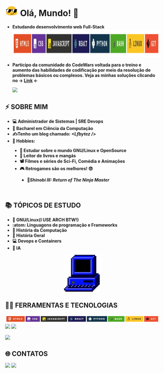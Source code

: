  <h1>
       <span>
           <img style="height:1.5em; width:auto; vertical-align:-0.1em;" src="https://raw.githubusercontent.com/Lfbyte/Lfbyte/refs/heads/main/imagens/look.gif" />
       </span>
       <b>Olá, Mundo!</b>
       <span>👋</span>
</h1>
<ul>
   
   <li><b>Estudando desenvolvimento web Full-Stack</b></li>
     <img height="90"  alt="tech1"  src="https://raw.githubusercontent.com/Lfbyte/Lfbyte/refs/heads/main/imagens/tech1.webp" />
   <li><p><b>Participo da comunidade do CodeWars voltada para o treino e aumento das habilidades de codificação por meio da resolução de problemas básicos ou complexos. Veja as minhas soluções clicando 
    no -> <a href="https://www.codewars.com/users/Tr0nGuy">Link</a> <- </b></p></li>
<img src="https://www.codewars.com/users/Tr0nGuy/badges/large">
</ul>
<h2>⚡ SOBRE MIM</h2>
   <ul>
      <li><b>💻 Administrador de Sistemas | SRE Devops</b></li>
      <li><b>📖 Bacharel em Ciência da Computação</b></li>
       </li>
      <li>
         <b>
           ✍️Tenho um blog chamado: <i>&lt;Lfbytez /&gt;</i>
         </b>
      </li> 
      <li>
       <b>
          🧔 Hobbies: 
           <ul type="disc">
            <li>🐧 Estudar sobre o mundo GNU/Linux e OpenSource</li>
            <li><b>📓 Leitor de livros e mangás</b></li>
            <li><b>📽️ Filmes e séries de Sci-Fi, Comédia e Animações</b></li>
            <li>
                <b>
                  🎮 Retrogames são os melhores! 😎
                  <ul>
                    <li>🥷<i>Shinobi III: Return of The Ninja Master</i></li>
                 </ul>
               </b>
            </li>
           </ul>
       </b>
     </li>     
   </ul>
   <br />

<h2>📚 TÓPICOS DE ESTUDO</h2>
  <div>
    <ul>
      <li><b>🐧 GNU/Linux(I USE ARCH BTW!)</b></li>
      <li><b>:atom: Linguagens de programação e Frameworks</b></li>
      <li><b>📙 História da Computação</b></li>
      <li><b>📘 História Geral</b></li>
      <li><b>💻 Devops e Containers</b></li>
      <li><b>🤖 IA</b></li>
    </ul>
   <p align="center">
   <img height="120" src="https://raw.githubusercontent.com/Lfbyte/Lfbyte/refs/heads/main/imagens/computer.gif">
  </p>
  </div>
      
<h2>👨‍💻 FERRAMENTAS E TECNOLOGIAS</h2>
<div style="display:inline-block;">
    <img alt="tech2" src="https://raw.githubusercontent.com/Lfbyte/Lfbyte/refs/heads/main/imagens/techs2.webp">
</div>
<br />
  <div>
    <img height="150em" src="https://github-readme-stats.vercel.app/api?username=lfbyte&show_icons=true&theme=tokyonight">
    <img height="150em" src="https://github-readme-stats.vercel.app/api/top-langs/?username=lfbyte&layout=compact&theme=tokyonight">
  </div>
  <br />
<img src="http://github-profile-summary-cards.vercel.app/api/cards/profile-details?username=lfbyte&theme=zenburn">
<h2>🌐 CONTATOS</h2>
<div>
     <div style="display:inline-block;">
         <a href="https://www.linkedin.com/in/contato07" target="_blank"><img height="150" src="https://custom-icon-badges.demolab.com/badge/LinkedIn-0A66C2?style=for-the-badge&logo=linkedin-white&logoColor=fff"></a>
      <a href="mailto:luiz.contato07@gmail.com"><img height="150" src="https://img.shields.io/badge/Gmail-D14836?style=for-the-badge&logo=gmail&logoColor=white"></a>
     </div>
</div>

